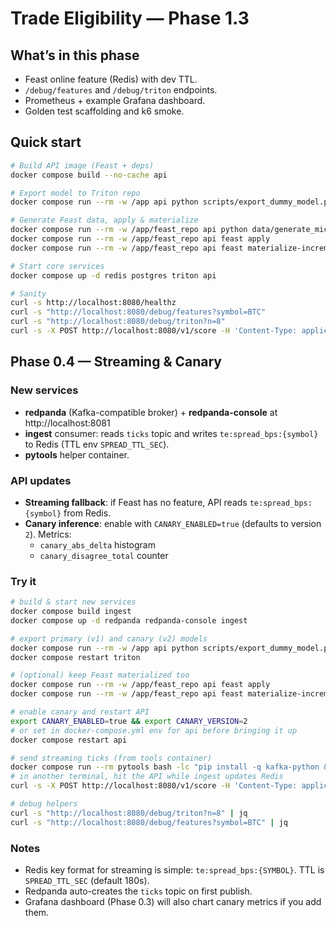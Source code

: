 # Trade Eligibility — Phase 1.3

## What’s in this phase

- Feast online feature (Redis) with dev TTL.
- `/debug/features` and `/debug/triton` endpoints.
- Prometheus + example Grafana dashboard.
- Golden test scaffolding and k6 smoke.

## Quick start

```bash
# Build API image (Feast + deps)
docker compose build --no-cache api

# Export model to Triton repo
docker compose run --rm -w /app api python scripts/export_dummy_model.py

# Generate Feast data, apply & materialize
docker compose run --rm -w /app/feast_repo api python data/generate_microstructure.py
docker compose run --rm -w /app/feast_repo api feast apply
docker compose run --rm -w /app/feast_repo api feast materialize-incremental "$(date -u +"%Y-%m-%dT%H:%M:%S")"

# Start core services
docker compose up -d redis postgres triton api

# Sanity
curl -s http://localhost:8080/healthz
curl -s "http://localhost:8080/debug/features?symbol=BTC"
curl -s "http://localhost:8080/debug/triton?n=8"
curl -s -X POST http://localhost:8080/v1/score -H 'Content-Type: application/json'   -d '{"symbol":"BTC","ts_ns":1,"features":[0.1,0.2,0.0,0.3,0.1,0.0,0.2,0.1],"freshness_ms":10}'
```

## Phase 0.4 — Streaming & Canary

### New services

- **redpanda** (Kafka-compatible broker) + **redpanda-console** at http://localhost:8081
- **ingest** consumer: reads `ticks` topic and writes `te:spread_bps:{symbol}` to Redis (TTL env `SPREAD_TTL_SEC`).
- **pytools** helper container.

### API updates

- **Streaming fallback**: if Feast has no feature, API reads `te:spread_bps:{symbol}` from Redis.
- **Canary inference**: enable with `CANARY_ENABLED=true` (defaults to version `2`). Metrics:
  - `canary_abs_delta` histogram
  - `canary_disagree_total` counter

### Try it

```bash
# build & start new services
docker compose build ingest
docker compose up -d redpanda redpanda-console ingest

# export primary (v1) and canary (v2) models
docker compose run --rm -w /app api python scripts/export_dummy_model.py
docker compose restart triton

# (optional) keep Feast materialized too
docker compose run --rm -w /app/feast_repo api feast apply
docker compose run --rm -w /app/feast_repo api feast materialize-incremental "$(date -u +"%Y-%m-%dT%H:%M:%S")"

# enable canary and restart API
export CANARY_ENABLED=true && export CANARY_VERSION=2
# or set in docker-compose.yml env for api before bringing it up
docker compose restart api

# send streaming ticks (from tools container)
docker compose run --rm pytools bash -lc "pip install -q kafka-python && python scripts/produce_ticks.py"
# in another terminal, hit the API while ingest updates Redis
curl -s -X POST http://localhost:8080/v1/score -H 'Content-Type: application/json'   -d '{"symbol":"BTC","ts_ns":1,"features":[0.1,0.2,0.0,0.3,0.1,0.0,0.2,0.1],"freshness_ms":10}'

# debug helpers
curl -s "http://localhost:8080/debug/triton?n=8" | jq
curl -s "http://localhost:8080/debug/features?symbol=BTC" | jq
```

### Notes

- Redis key format for streaming is simple: `te:spread_bps:{SYMBOL}`. TTL is `SPREAD_TTL_SEC` (default 180s).
- Redpanda auto-creates the `ticks` topic on first publish.
- Grafana dashboard (Phase 0.3) will also chart canary metrics if you add them.
